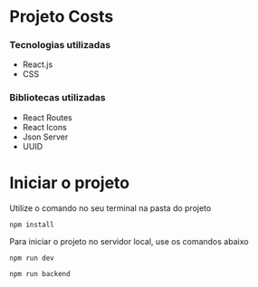 # Projeto Costs
 
### Tecnologias utilizadas

<ul>
 <li>React.js</li>
 <li>CSS</li>
</ul>

### Bibliotecas utilizadas

<ul>
 <li>React Routes</li>
 <li>React Icons</li>
 <li>Json Server</li>
 <li>UUID</li>
</ul>

# Iniciar o projeto

Utilize o comando no seu terminal na pasta do projeto
```
npm install
```

Para iniciar o projeto no servidor local, use os comandos abaixo
```
npm run dev
```
```
npm run backend
```
